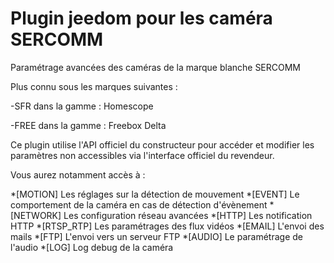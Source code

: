 # Plugin jeedom pour les caméra SERCOMM

Paramétrage avancées des caméras de la marque blanche SERCOMM

Plus connu sous les marques suivantes :

-SFR dans la gamme : Homescope

-FREE dans la gamme : Freebox Delta


Ce plugin utilise l'API officiel du constructeur pour accéder et modifier les paramètres non accessibles via l'interface officiel du revendeur.

Vous aurez notamment accès à :

*[MOTION] Les réglages sur la détection de mouvement
*[EVENT] Le comportement de la caméra en cas de détection d'évènement
*[NETWORK] Les configuration réseau avancées
*[HTTP] Les notification HTTP
*[RTSP_RTP] Les paramétrages des flux vidéos
*[EMAIL] L'envoi des mails
*[FTP] L'envoi vers un serveur FTP
*[AUDIO] Le paramétrage de l'audio
*[LOG] Log debug de la caméra
